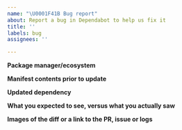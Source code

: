 ```yaml
---
name: "\U0001F41B Bug report"
about: Report a bug in Dependabot to help us fix it
title: ''
labels: bug
assignees: ''

---
```


<!-- Please search existing issues to avoid creating duplicates. -->

<!-- The Dependabot team is currently at reduced capacity, because of this our
response times on issues will be slower than we'd like. -->

<!-- The more information you can provide, the easier it will be to reproduce the issue and find a fix -->

**Package manager/ecosystem**
<!-- ruby:bundler, javascript, docker.. etc -->
**Manifest contents prior to update**
<!-- If applicable, link to package.json, Gemfile.. etc -->
**Updated dependency**
<!-- If applicable, the dependency name and to and from versions -->
**What you expected to see, versus what you actually saw**
<!-- A clear and concise description of what you expected to happen -->
**Images of the diff or a link to the PR, issue or logs**
<!-- If applicable, add links to public PR's or Issues that Dependabot opened, and/or
paste in any related logs -->
